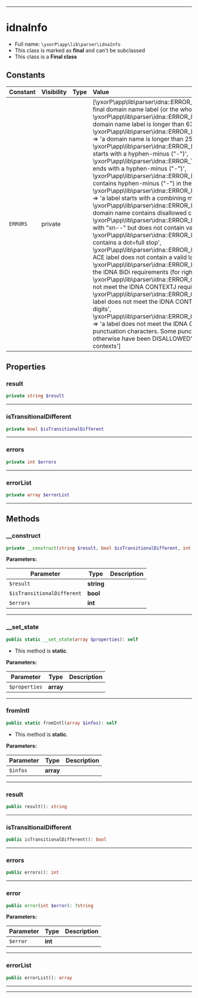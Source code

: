 ***

# idnaInfo





* Full name: `\yxorP\app\lib\parser\idnaInfo`
* This class is marked as **final** and can't be subclassed
* This class is a **Final class**


## Constants

| Constant | Visibility | Type | Value |
|:---------|:-----------|:-----|:------|
|`ERRORS`|private| |[\yxorP\app\lib\parser\idna::ERROR_EMPTY_LABEL =&gt; &#039;a non-final domain name label (or the whole domain name) is empty&#039;, \yxorP\app\lib\parser\idna::ERROR_LABEL_TOO_LONG =&gt; &#039;a domain name label is longer than 63 bytes&#039;, \yxorP\app\lib\parser\idna::ERROR_DOMAIN_NAME_TOO_LONG =&gt; &#039;a domain name is longer than 255 bytes in its storage form&#039;, \yxorP\app\lib\parser\idna::ERROR_LEADING_HYPHEN =&gt; &#039;a label starts with a hyphen-minus (&quot;-&quot;)&#039;, \yxorP\app\lib\parser\idna::ERROR_TRAILING_HYPHEN =&gt; &#039;a label ends with a hyphen-minus (&quot;-&quot;)&#039;, \yxorP\app\lib\parser\idna::ERROR_HYPHEN_3_4 =&gt; &#039;a label contains hyphen-minus (&quot;-&quot;) in the third and fourth positions&#039;, \yxorP\app\lib\parser\idna::ERROR_LEADING_COMBINING_MARK =&gt; &#039;a label starts with a combining mark&#039;, \yxorP\app\lib\parser\idna::ERROR_DISALLOWED =&gt; &#039;a label or domain name contains disallowed characters&#039;, \yxorP\app\lib\parser\idna::ERROR_PUNYCODE =&gt; &#039;a label starts with &quot;xn--&quot; but does not contain valid Punycode&#039;, \yxorP\app\lib\parser\idna::ERROR_LABEL_HAS_DOT =&gt; &#039;a label contains a dot=full stop&#039;, \yxorP\app\lib\parser\idna::ERROR_INVALID_ACE_LABEL =&gt; &#039;An ACE label does not contain a valid label string&#039;, \yxorP\app\lib\parser\idna::ERROR_BIDI =&gt; &#039;a label does not meet the IDNA BiDi requirements (for right-to-left characters)&#039;, \yxorP\app\lib\parser\idna::ERROR_CONTEXTJ =&gt; &#039;a label does not meet the IDNA CONTEXTJ requirements&#039;, \yxorP\app\lib\parser\idna::ERROR_CONTEXTO_DIGITS =&gt; &#039;a label does not meet the IDNA CONTEXTO requirements for digits&#039;, \yxorP\app\lib\parser\idna::ERROR_CONTEXTO_PUNCTUATION =&gt; &#039;a label does not meet the IDNA CONTEXTO requirements for punctuation characters. Some punctuation characters &quot;Would otherwise have been DISALLOWED&quot; but are allowed in certain contexts&#039;]|

## Properties


### result



```php
private string $result
```






***

### isTransitionalDifferent



```php
private bool $isTransitionalDifferent
```






***

### errors



```php
private int $errors
```






***

### errorList



```php
private array $errorList
```






***

## Methods


### __construct



```php
private __construct(string $result, bool $isTransitionalDifferent, int $errors): mixed
```








**Parameters:**

| Parameter | Type | Description |
|-----------|------|-------------|
| `$result` | **string** |  |
| `$isTransitionalDifferent` | **bool** |  |
| `$errors` | **int** |  |




***

### __set_state



```php
public static __set_state(array $properties): self
```



* This method is **static**.




**Parameters:**

| Parameter | Type | Description |
|-----------|------|-------------|
| `$properties` | **array** |  |




***

### fromIntl



```php
public static fromIntl(array $infos): self
```



* This method is **static**.




**Parameters:**

| Parameter | Type | Description |
|-----------|------|-------------|
| `$infos` | **array** |  |




***

### result



```php
public result(): string
```











***

### isTransitionalDifferent



```php
public isTransitionalDifferent(): bool
```











***

### errors



```php
public errors(): int
```











***

### error



```php
public error(int $error): ?string
```








**Parameters:**

| Parameter | Type | Description |
|-----------|------|-------------|
| `$error` | **int** |  |




***

### errorList



```php
public errorList(): array
```











***


***

